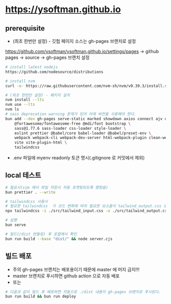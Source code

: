 # <https://ysoftman.github.io>

## prerequisite

- (최초 한번만 설정) - 깃헙 페이지 소스는 gh-pages 브랜치로 설정

<https://github.com/ysoftman/ysoftman.github.io/settings/pages>
-> github pages -> source -> gh-pages 브랜치 설정

```bash
# install latest nodejs
https://github.com/nodesource/distributions

# install nvm
curl -o- https://raw.githubusercontent.com/nvm-sh/nvm/v0.39.3/install.sh | bash

# (최초 한번만 설정) - 패키지 설치
nvm install --lts
nvm use --lts
nvm ls
# sass deprecation warning 문제가 있어 아래 버전을 사용해야 한다.
bun add --dev gh-pages serve-static marked showdown axios connect ajv dotenv \
    @fortawesome/fontawesome-free @mdi/font bootstrap \
    sass@1.77.6 sass-loader css-loader style-loader \
    eslint prettier @babel/core babel-loader @babel/preset-env \
    webpack webpack-cli webpack-dev-server html-webpack-plugin clean-webpack-plugin \
    vite vite-plugin-html \
    tailwindcss
```

- .env 파일에 myenv readonly 토큰 명시(.gitignore 로 커밋에서 제외)

## local 테스트

```bash
# 필요시(vim 에서 파일 저장시 자동 포맷팅되도록 했뒀음)
bun prettier . --write

# tailwindcss 사용시
# 필요한 tailwindcss  가 코드 변화에 따라 필요한 요소들이 tailwind_output.css 로 실시간으로 생성되도록 띄워 둔다.
npx tailwindcss -i ./src/tailwind_input.css -o ./src/tailwind_output.css --watch

# 실행
bun serve

# 빌드(/dist 번들링) 후 로컬에서 확인
bun run build --base "dist/" && node server.cjs
```

## 빌드 배포

- 주의 gh-pages 브랜치는 배포용이기 때문에 master 에 머지 금지!!!
- master 브랜치로 푸시하면 github action 으로 자동 배포
- 또는

```bash
# 다음과 같이 빌드 후 배포하면 자동으로 ./dist 내용이 gh-pages 브랜치로 푸시된다.
bun run build && bun run deploy

```
